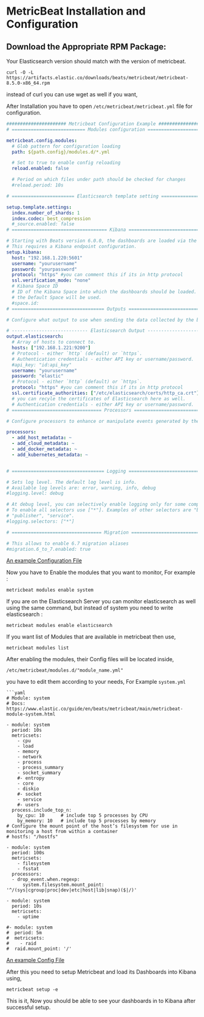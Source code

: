 
# MetricBeat Installation and Configuration

## Download the Appropriate RPM Package:

Your Elasticsearch version should match with the version of metricbeat.

```shell
curl -O -L https://artifacts.elastic.co/downloads/beats/metricbeat/metricbeat-8.5.0-x86_64.rpm
```
instead of curl you can use wget as well if you want,

After Installation you have to open `/etc/metricbeat/metricbeat.yml` file for configuration.
```yaml
###################### Metricbeat Configuration Example #######################
# =========================== Modules configuration ============================

metricbeat.config.modules:
  # Glob pattern for configuration loading
  path: ${path.config}/modules.d/*.yml

  # Set to true to enable config reloading
  reload.enabled: false

  # Period on which files under path should be checked for changes
  #reload.period: 10s

# ======================= Elasticsearch template setting =======================

setup.template.settings:
  index.number_of_shards: 1
  index.codec: best_compression
  #_source.enabled: false
# =================================== Kibana ===================================

# Starting with Beats version 6.0.0, the dashboards are loaded via the Kibana API.
# This requires a Kibana endpoint configuration.
setup.kibana:
  host: "192.168.1.220:5601"
  username: "yourusername"
  password: "yourpassword"
  protocol: "https" #you can comment this if its in http protocol
  ssl.verification_mode: "none"  
  # Kibana Space ID
  # ID of the Kibana Space into which the dashboards should be loaded. By default,
  # the Default Space will be used.
  #space.id:
# ================================== Outputs ===================================

# Configure what output to use when sending the data collected by the beat.

# ---------------------------- Elasticsearch Output ----------------------------
output.elasticsearch:
  # Array of hosts to connect to.
  hosts: ["192.168.1.221:9200"]
  # Protocol - either `http` (default) or `https`.
  # Authentication credentials - either API key or username/password.
  #api_key: "id:api_key"
  username: "yourusername"
  password: "elastic"
  # Protocol - either `http` (default) or `https`.
  protocol: "https" #you can comment this if its in http protocol
  ssl.certificate_authorities: ["/etc/elasticsearch/certs/http_ca.crt"]
  # you can recyle the certificates of Elasticsearch here as well.
  # Authentication credentials - either API key or username/password.
# ================================= Processors =================================

# Configure processors to enhance or manipulate events generated by the beat.

processors:
  - add_host_metadata: ~
  - add_cloud_metadata: ~
  - add_docker_metadata: ~
  - add_kubernetes_metadata: ~


# ================================== Logging ===================================

# Sets log level. The default log level is info.
# Available log levels are: error, warning, info, debug
#logging.level: debug

# At debug level, you can selectively enable logging only for some components.
# To enable all selectors use ["*"]. Examples of other selectors are "beat",
# "publisher", "service".
#logging.selectors: ["*"]

# ================================= Migration ==================================

# This allows to enable 6.7 migration aliases
#migration.6_to_7.enabled: true


```

[An example Configuration File](https://www.elastic.co/guide/en/beats/metricbeat/current/metricbeat-reference-yml.html)

Now you have to Enable the modules that you want to monitor, For example :
```shell
metricbeat modules enable system
```

If you are on the Elasticsearch Server you can monitor elasticsearch as well using the same command, but instead of system you need to write elasticsearch :
```shell
metricbeat modules enable elasticsearch
```

If you want list of Modules that are available in metricbeat then use,
```shell
metricbeat modules list
```

After enabling the modules, their Config files will be located inside,
```shell
/etc/metricbeat/modules.d/"module_name.yml"
```

you have to edit them according to your needs, For Example `system.yml` 
``` file :
```yaml
# Module: system
# Docs: https://www.elastic.co/guide/en/beats/metricbeat/main/metricbeat-module-system.html

- module: system
  period: 10s
  metricsets:
    - cpu
    - load
    - memory
    - network
    - process
    - process_summary
    - socket_summary
    #- entropy
    - core
    - diskio
    #- socket
    - service
    #- users
  process.include_top_n:
    by_cpu: 10      # include top 5 processes by CPU
    by_memory: 10   # include top 5 processes by memory
# Configure the mount point of the host’s filesystem for use in monitoring a host from within a container
# hostfs: "/hostfs"

- module: system
  period: 100s
  metricsets:
    - filesystem
    - fsstat
  processors:
  - drop_event.when.regexp:
      system.filesystem.mount_point: '^/(sys|cgroup|proc|dev|etc|host|lib|snap)($|/)'

- module: system
  period: 10s
  metricsets:
    - uptime

#- module: system
#  period: 5m
#  metricsets:
#    - raid
#  raid.mount_point: '/'
```
[An example Config File](https://www.elastic.co/guide/en/beats/metricbeat/current/metricbeat-module-system.html#_example_configuration_59)

After this you need to setup Metricbeat and load its Dashboards into Kibana using,
```shell
metricbeat setup -e
```

This is it, Now you should be able to see your dashboards in to Kibana after successful setup.